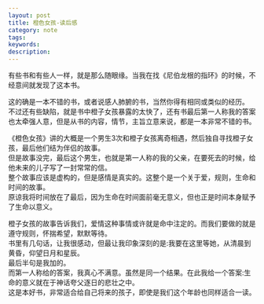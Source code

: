 ```yaml
---
layout: post
title: 橙色女孩-读后感
category: note
tags: 
keywords: 
description: 
---
```



有些书和有些人一样，就是那么随眼缘。当我在找《尼伯龙根的指环》的时候，不经意间就发现了这本书。


这的确是一本不错的书，或者说感人肺腑的书，当然你得有相同或类似的经历。  
不过还有些缺陷，就是书中橙子女孩暴露的太快了，还有书最后第一人称我的答案也太牵强人意，但是从书的内容，情节，主旨立意来说，都是一本非常不错的书。


《橙色女孩》讲的大概是一个男生3次和橙子女孩离奇相遇，然后独自寻找橙子女孩，最后他们结为伴侣的故事。  
但是故事没完，最后这个男生，也就是第一人称的我的父亲，在要死去的时候，给他未来的儿子写了一封常常的信。  
整个故事应该是虚构的，但是感情是真实的。这整个是一个关于爱，规则，生命和时间的故事。  
原谅我将时间放在了最后，因为生命在时间面前毫无意义，但也正是时间本身赋予了生命以意义。  


橙子女孩的故事告诉我们，爱情这种事情或许就是命中注定的。而我们要做的就是遵守规则，怀揣希望，默默等待。  
书里有几句话，让我很感动，但最让我印象深刻的是:我要在这里等她，从清晨到黄昏，仰望日月和星辰。  
最后半句是我加的。  
而第一人称给的答案，我真心不满意。虽然是同一个结果。在此我给一个答案:生命的意义就在于神话夸父逐日的悲壮之中。  
这是本好书，非常适合给自己将来的孩子，即使是我们这个年龄也同样适合一读。  